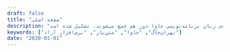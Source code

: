 ```yaml
---
draft: false
title: "صفحه اصلی"
description: "تهران‌جاگ  از افراد مختلف که به منظور تبادل اطلاعات در حوزه‌ی زبان برنامه‌نویسی جاوا دور هم جمع می‌شوند، تشکیل شده است. "
keywords: ["تهران‌جاگ", "جاوا", "متن‌باز", "نرم‌افزار آزاد"]
date: "2020-01-01"
---
```

